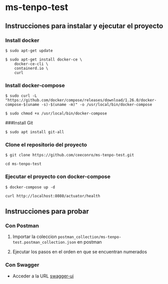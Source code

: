 # ms-tenpo-test

## Instrucciones para instalar y ejecutar el proyecto

### Install docker

``` 
$ sudo apt-get update

$ sudo apt-get install docker-ce \
    docker-ce-cli \ 
    containerd.io \
    curl
```


### Install docker-compose

```
$ sudo curl -L "https://github.com/docker/compose/releases/download/1.26.0/docker-compose-$(uname -s)-$(uname -m)" -o /usr/local/bin/docker-compose

$ sudo chmod +x /usr/local/bin/docker-compose
```


###Install Git
```
$ sudo apt install git-all
```

### Clone el repositorio del proyecto
```
$ git clone https://github.com/ceeconro/ms-tenpo-test.git

cd ms-tenpo-test
```

### Ejecutar el proyecto con docker-compose
```
$ docker-compose up -d

curl http://localhost:8080/actuator/health
```

## Instrucciones para probar

### Con Postman
1. Importar la coleccion `postman_collection/ms-tenpo-test.postman_collection.json` en postman

2. Ejecutar los pasos en  el orden en que se encuentran numerados

### Con Swagger
* Acceder a la URL [swagger-ui](http://localhost:8080/swagger-ui/#/)


